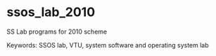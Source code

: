 ssos_lab_2010
=============

SS Lab programs for 2010 scheme

Keywords: SSOS lab, VTU, system software and operating system lab
